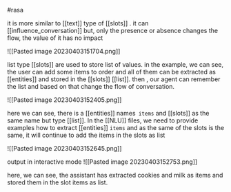 #rasa 

it is more similar to [[text]] type of [[slots]] . it can [[influence_conversation]] but, only the presence or absence changes the flow, the value of it has no impact

![[Pasted image 20230403151704.png]]

list type [[slots]] are used to store list of values. in the example, we can see, the user can add some items to order and all of them can be extracted as [[entities]] and stored in the [[slots]] [[list]]. then , our agent can remember the list and based on that change the flow of conversation. 

![[Pasted image 20230403152405.png]]

here we can see, there is a [[entities]] names` items` and [[slots]] as the same name but type [[list]].
In the [[NLU]] files, we need to provide examples how to extract [[entities]] `items` and as the same of the slots is the same, it will continue to add the items in the slots as list

![[Pasted image 20230403152645.png]]


output in interactive mode
![[Pasted image 20230403152753.png]]

here, we can see, the assistant has extracted cookies and milk as items and stored them in the slot items as list. 